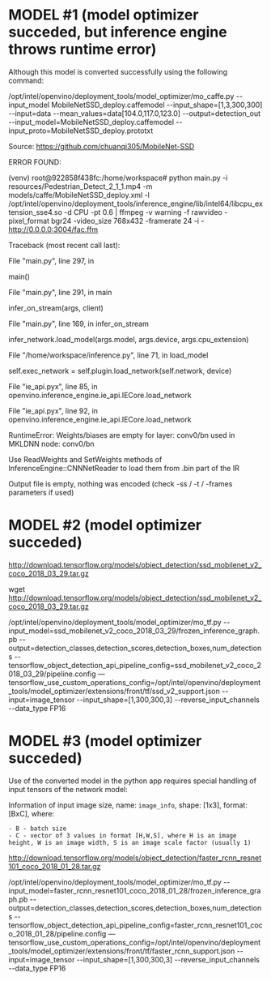 # MODEL #1 (model optimizer succeded, but inference engine throws runtime error)

Although this model is converted successfully using the following command:

/opt/intel/openvino/deployment_tools/model_optimizer/mo_caffe.py --input_model MobileNetSSD_deploy.caffemodel --input_shape=[1,3,300,300] --input=data --mean_values=data[104.0,117.0,123.0] --output=detection_out --input_model=MobileNetSSD_deploy.caffemodel --input_proto=MobileNetSSD_deploy.prototxt

Source: https://github.com/chuanqi305/MobileNet-SSD

ERROR FOUND:

(venv) root@922858f438fc:/home/workspace# python main.py -i resources/Pedestrian_Detect_2_1_1.mp4 -m models/caffe/MobileNetSSD_deploy.xml -l /opt/intel/openvino/deployment_tools/inference_engine/lib/intel64/libcpu_extension_sse4.so -d CPU -pt 0.6 | ffmpeg -v warning -f rawvideo -pixel_format bgr24 -video_size 768x432 -framerate 24 -i - http://0.0.0.0:3004/fac.ffm

Traceback (most recent call last):

 File "main.py", line 297, in <module>

  main()

 File "main.py", line 291, in main

  infer_on_stream(args, client)

 File "main.py", line 169, in infer_on_stream

  infer_network.load_model(args.model, args.device, args.cpu_extension)

 File "/home/workspace/inference.py", line 71, in load_model

  self.exec_network = self.plugin.load_network(self.network, device)

 File "ie_api.pyx", line 85, in openvino.inference_engine.ie_api.IECore.load_network

 File "ie_api.pyx", line 92, in openvino.inference_engine.ie_api.IECore.load_network

RuntimeError: Weights/biases are empty for layer: conv0/bn used in MKLDNN node: conv0/bn

Use ReadWeights and SetWeights methods of InferenceEngine::CNNNetReader to load them from .bin part of the IR

Output file is empty, nothing was encoded (check -ss / -t / -frames parameters if used)

# MODEL #2 (model optimizer succeded)

http://download.tensorflow.org/models/object_detection/ssd_mobilenet_v2_coco_2018_03_29.tar.gz

wget http://download.tensorflow.org/models/object_detection/ssd_mobilenet_v2_coco_2018_03_29.tar.gz

/opt/intel/openvino/deployment_tools/model_optimizer/mo_tf.py --input_model=ssd_mobilenet_v2_coco_2018_03_29/frozen_inference_graph.pb --output=detection_classes,detection_scores,detection_boxes,num_detections --tensorflow_object_detection_api_pipeline_config=ssd_mobilenet_v2_coco_2018_03_29/pipeline.config —tensorflow_use_custom_operations_config=/opt/intel/openvino/deployment_tools/model_optimizer/extensions/front/tf/ssd_v2_support.json --input=image_tensor --input_shape=[1,300,300,3] --reverse_input_channels --data_type FP16

# MODEL #3 (model optimizer succeded)

 Use of the converted model in the python app requires special handling of input tensors of the network model:

Information of input image size, name: `image_info`, shape: [1x3], format: [BxC],
   where:

    - B - batch size
    - C - vector of 3 values in format [H,W,S], where H is an image height, W is an image width, S is an image scale factor (usually 1) 


http://download.tensorflow.org/models/object_detection/faster_rcnn_resnet101_coco_2018_01_28.tar.gz

/opt/intel/openvino/deployment_tools/model_optimizer/mo_tf.py --input_model=faster_rcnn_resnet101_coco_2018_01_28/frozen_inference_graph.pb --output=detection_classes,detection_scores,detection_boxes,num_detections --tensorflow_object_detection_api_pipeline_config=faster_rcnn_resnet101_coco_2018_01_28/pipeline.config —tensorflow_use_custom_operations_config=/opt/intel/openvino/deployment_tools/model_optimizer/extensions/front/tf/faster_rcnn_support.json --input=image_tensor --input_shape=[1,300,300,3] --reverse_input_channels --data_type FP16

